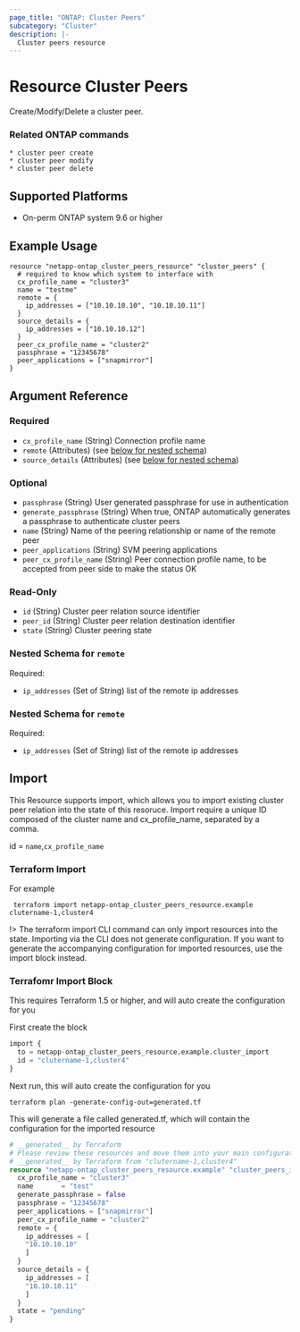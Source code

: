 ```yaml
---
page_title: "ONTAP: Cluster Peers"
subcategory: "Cluster"
description: |-
  Cluster peers resource
---
```


# Resource Cluster Peers

Create/Modify/Delete a cluster peer.

### Related ONTAP commands
```commandline
* cluster peer create
* cluster peer modify
* cluster peer delete
```

## Supported Platforms
* On-perm ONTAP system 9.6 or higher

## Example Usage

```
resource "netapp-ontap_cluster_peers_resource" "cluster_peers" {
  # required to know which system to interface with
  cx_profile_name = "cluster3"
  name = "testme"
  remote = {
    ip_addresses = ["10.10.10.10", "10.10.10.11"]
  }
  source_details = {
    ip_addresses = ["10.10.10.12"]
  }
  peer_cx_profile_name = "cluster2"
  passphrase = "12345678"
  peer_applications = ["snapmirror"]
}
```

## Argument Reference

### Required

- `cx_profile_name` (String) Connection profile name
- `remote` (Attributes) (see [below for nested schema](#nestedatt--remote))
- `source_details` (Attributes) (see [below for nested schema](#nestedatt--source_details))

### Optional

- `passphrase` (String) User generated passphrase for use in authentication
- `generate_passphrase` (String) When true, ONTAP automatically generates a passphrase to authenticate cluster peers
- `name` (String) Name of the peering relationship or name of the remote peer
- `peer_applications` (String) SVM peering applications
- `peer_cx_profile_name` (String) Peer connection profile name, to be accepted from peer side to make the status OK

### Read-Only

- `id` (String) Cluster peer relation source identifier
- `peer_id` (String) Cluster peer relation destination identifier
- `state` (String) Cluster peering state

<a id="nestedatt--remote"></a>
### Nested Schema for `remote`

Required:

- `ip_addresses` (Set of String) list of the remote ip addresses

<a id="nestedatt--source_details"></a>
### Nested Schema for `remote`

Required:

- `ip_addresses` (Set of String) list of the remote ip addresses


## Import
This Resource supports import, which allows you to import existing cluster peer relation into the state of this resoruce.
Import require a unique ID composed of the cluster name and cx_profile_name, separated by a comma.

 id = `name`,`cx_profile_name`

 ### Terraform Import

 For example
 ```shell
  terraform import netapp-ontap_cluster_peers_resource.example clutername-1,cluster4
 ```

!> The terraform import CLI command can only import resources into the state. Importing via the CLI does not generate configuration. If you want to generate the accompanying configuration for imported resources, use the import block instead.

### Terrafomr Import Block
This requires Terraform 1.5 or higher, and will auto create the configuration for you

First create the block
```terraform
import {
  to = netapp-ontap_cluster_peers_resource.example.cluster_import
  id = "clutername-1,cluster4"
}
```
Next run, this will auto create the configuration for you
```shell
terraform plan -generate-config-out=generated.tf
```
This will generate a file called generated.tf, which will contain the configuration for the imported resource
```terraform
# __generated__ by Terraform
# Please review these resources and move them into your main configuration files.
# __generated__ by Terraform from "clutername-1,cluster4"
resource "netapp-ontap_cluster_peers_resource.example" "cluster_peers_import" {
  cx_profile_name = "cluster3"
  name       = "test"
  generate_passphrase = false
  passphrase = "12345678"
  peer_applications = ["snapmirror"]
  peer_cx_profile_name = "cluster2"
  remote = {
    ip_addresses = [
    "10.10.10.10"
    ]
  }
  source_details = {
    ip_addresses = [
    "10.10.10.11"
    ]
  }
  state = "pending"
}
```
